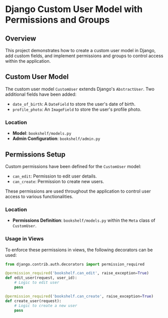 
# Django Custom User Model with Permissions and Groups

## Overview
This project demonstrates how to create a custom user model in Django, add custom fields, and implement permissions and groups to control access within the application.

## Custom User Model
The custom user model `CustomUser` extends Django's `AbstractUser`. Two additional fields have been added:
- `date_of_birth`: A `DateField` to store the user's date of birth.
- `profile_photo`: An `ImageField` to store the user's profile photo.

### Location
- **Model**: `bookshelf/models.py`
- **Admin Configuration**: `bookshelf/admin.py`

## Permissions Setup
Custom permissions have been defined for the `CustomUser` model:

- `can_edit`: Permission to edit user details.
- `can_create`: Permission to create new users.

These permissions are used throughout the application to control user access to various functionalities.

### Location
- **Permissions Definition**: `bookshelf/models.py` within the `Meta` class of `CustomUser`.

### Usage in Views
To enforce these permissions in views, the following decorators can be used:
```python
from django.contrib.auth.decorators import permission_required

@permission_required('bookshelf.can_edit', raise_exception=True)
def edit_user(request, user_id):
    # Logic to edit user
    pass

@permission_required('bookshelf.can_create', raise_exception=True)
def create_user(request):
    # Logic to create a new user
    pass

